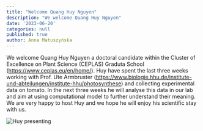 ```yaml
---
title: "Welcome Quang Huy Nguyen"
description: "We welcome Quang Huy Nguyen"
date: '2023-06-20'
categories: null
published: true
author: Anna Matuszyńska
---
```


We welcome Quang Huy Nguyen a doctoral candidate within the Cluster of Excellence on Plant Science (CEPLAS) Graduta School (https://www.ceplas.eu/en/home/). Huy have spent the last three weeks working with Prof. Ute Armbruster (https://www.biologie.hhu.de/institute-und-abteilungen/institute-hhu/photosynthese) and collecting experimental data on tomato. In the next three weeks he will analyse this data in our lab and aim at using computational model to further understand their meaning. We are very happy to host Huy and we hope he will enjoy his scientific stay with us.

![Huy presenting](/news/hhu_visit1.jpeg)
